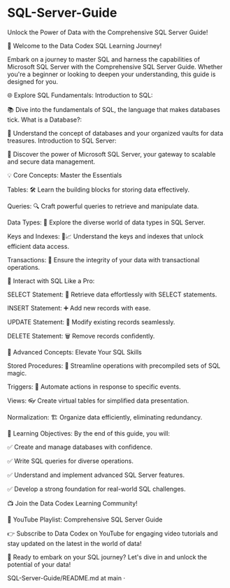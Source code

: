 # SQL-Server-Guide
Unlock the Power of Data with the Comprehensive SQL Server Guide!

🚀 Welcome to the Data Codex SQL Learning Journey!

Embark on a journey to master SQL and harness the capabilities of Microsoft SQL Server with the Comprehensive SQL Server Guide. Whether you're a beginner or looking to deepen your understanding, this guide is designed for you.

🌐 Explore SQL Fundamentals: Introduction to SQL:

📚 Dive into the fundamentals of SQL, the language that makes databases tick. What is a Database?:

🏢 Understand the concept of databases and your organized vaults for data treasures. Introduction to SQL Server:

🚀 Discover the power of Microsoft SQL Server, your gateway to scalable and secure data management.

💡 Core Concepts: Master the Essentials

Tables: 🛠️ Learn the building blocks for storing data effectively.

Queries: 🔍 Craft powerful queries to retrieve and manipulate data.

Data Types: 🧾 Explore the diverse world of data types in SQL Server.

Keys and Indexes: 🔑📈 Understand the keys and indexes that unlock efficient data access.

Transactions: 🔄 Ensure the integrity of your data with transactional operations.

🤖 Interact with SQL Like a Pro:

SELECT Statement: 🎯 Retrieve data effortlessly with SELECT statements.

INSERT Statement: ➕ Add new records with ease.

UPDATE Statement: 🔄 Modify existing records seamlessly.

DELETE Statement: 🗑️ Remove records confidently.

🚀 Advanced Concepts: Elevate Your SQL Skills

Stored Procedures: 🚀 Streamline operations with precompiled sets of SQL magic.

Triggers: 🎯 Automate actions in response to specific events.

Views: 👓 Create virtual tables for simplified data presentation.

Normalization: 🏗️ Organize data efficiently, eliminating redundancy.

🌟 Learning Objectives: By the end of this guide, you will:

✅ Create and manage databases with confidence.

✅ Write SQL queries for diverse operations.

✅ Understand and implement advanced SQL Server features.

✅ Develop a strong foundation for real-world SQL challenges.

📺 Join the Data Codex Learning Community!

🔗 YouTube Playlist: Comprehensive SQL Server Guide

👉 Subscribe to Data Codex on YouTube for engaging video tutorials and stay updated on the latest in the world of data!

🚀 Ready to embark on your SQL journey? Let's dive in and unlock the potential of your data!

SQL-Server-Guide/README.md at main ·

